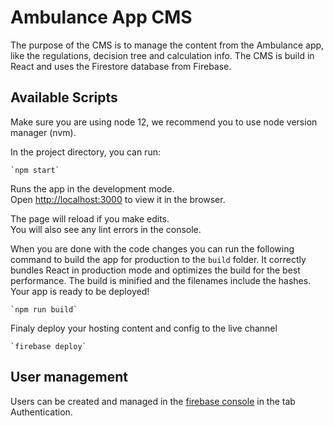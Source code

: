 # Ambulance App CMS

The purpose of the CMS is to manage the content from the Ambulance app, like the regulations, decision tree and calculation info. 
The CMS is build in React and uses the Firestore database from Firebase.

## Available Scripts

Make sure you are using node 12, we recommend you to use node version manager (nvm).

In the project directory, you can run:

    `npm start`

Runs the app in the development mode.\
Open [http://localhost:3000](http://localhost:3000) to view it in the browser.

The page will reload if you make edits.\
You will also see any lint errors in the console.

When you are done with the code changes you can run the following command to build the app for production to the `build` folder.
It correctly bundles React in production mode and optimizes the build for the best performance.
The build is minified and the filenames include the hashes.
Your app is ready to be deployed!

    `npm run build`

Finaly deploy your hosting content and config to the live channel

    `firebase deploy`

## User management

Users can be created and managed in the [firebase console](https://console.firebase.google.com/) in the tab Authentication.